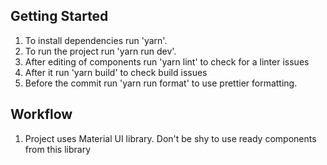 ## Getting Started

1. To install dependencies run 'yarn'.
2. To run the project run 'yarn run dev'.
3. After editing of components run 'yarn lint' to check for a linter issues
4. After it run 'yarn build' to check build issues
5. Before the commit run 'yarn run format' to use prettier formatting.

## Workflow

1. Project uses Material UI library. Don't be shy to use ready components from this library
